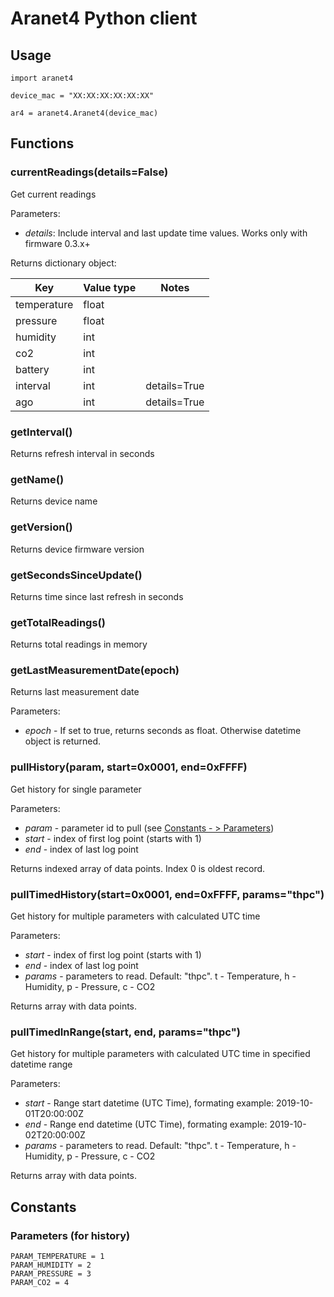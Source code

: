 # Aranet4 Python client

## Usage
```
import aranet4

device_mac = "XX:XX:XX:XX:XX:XX"

ar4 = aranet4.Aranet4(device_mac)
```

## Functions
### currentReadings(details=False)
Get current readings

Parameters:
* _details_: Include interval and last update time values. Works only with firmware 0.3.x+

Returns dictionary object:

|     Key     | Value type | Notes |
| ----------- | ---------- | ----- |
| temperature | float      |       |
| pressure    | float      |       |
| humidity    | int        |       |
| co2         | int        |       |
| battery     | int        |       |
| interval    | int        | details=True |
| ago         | int        | details=True |

### getInterval()
Returns refresh interval in seconds

### getName()
Returns device name

### getVersion()
Returns device firmware version

### getSecondsSinceUpdate()
Returns time since last refresh in seconds

### getTotalReadings()
Returns total readings in memory

### getLastMeasurementDate(epoch)
Returns last measurement date

Parameters:
* _epoch_ - If set to true, returns seconds as float. Otherwise datetime object is returned.

### pullHistory(param, start=0x0001, end=0xFFFF)
Get history for single parameter

Parameters:
* _param_ - parameter id to pull (see [Constants - > Parameters](#parameters-for-history))
* _start_ - index of first log point (starts with 1)
* _end_   - index of last log point

Returns indexed array of data points. Index 0 is oldest record.

### pullTimedHistory(start=0x0001, end=0xFFFF, params="thpc")
Get history for multiple parameters with calculated UTC time

Parameters:
* _start_  - index of first log point (starts with 1)
* _end_    - index of last log point
* _params_ - parameters to read. Default: "thpc". t - Temperature, h - Humidity, p - Pressure, c - CO2

Returns array with data points.

### pullTimedInRange(start, end, params="thpc")
Get history for multiple parameters with calculated UTC time in specified datetime range

Parameters:
* _start_  - Range start datetime (UTC Time), formating example: 2019-10-01T20:00:00Z
* _end_    - Range end datetime (UTC Time), formating example: 2019-10-02T20:00:00Z
* _params_ - parameters to read. Default: "thpc". t - Temperature, h - Humidity, p - Pressure, c - CO2

Returns array with data points.

## Constants
### Parameters (for history)
```
PARAM_TEMPERATURE = 1
PARAM_HUMIDITY = 2
PARAM_PRESSURE = 3
PARAM_CO2 = 4
```

